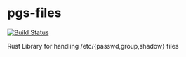 pgs-files
============

[![Build Status](https://travis-ci.org/gmjosack/pgs-files.rs.png?branch=master)](https://travis-ci.org/gmjosack/pgs-files.rs)

Rust Library for handling /etc/{passwd,group,shadow} files
